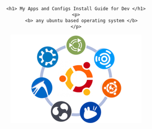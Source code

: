 <div align="center">

	<h1> My Apps and Configs Install Guide for Dev </h1>
	<p>
		<b> any ubuntu based operating system </b>
	</p>
  <a href="https://ubuntu.com/download/flavours">
		<img src="media/ubuntu-flavors.png">
	</a>
	<br>
	<br>
</div>
